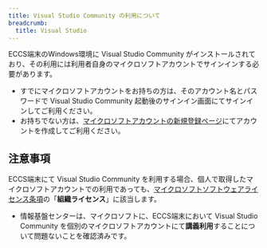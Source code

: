 ```yaml
---
title: Visual Studio Community の利用について
breadcrumb:
  title: Visual Studio
---
```


ECCS端末のWindows環境に Visual Studio Community がインストールされており、その利用には利用者自身のマイクロソフトアカウントでサインインする必要があります。

* すでにマイクロソフトアカウントをお持ちの方は、そのアカウント名とパスワードで Visual Studio Community 起動後のサインイン画面にてサインインしてご利用ください。
* お持ちでない方は、[マイクロソフトアカウントの新規登録ページ](https://account.microsoft.com/)にてアカウントを作成してご利用ください。

## 注意事項

ECCS端末にて Visual Studio Community を利用する場合、個人で取得したマイクロソフトアカウントでの利用であっても、[マイクロソフトソフトウェアライセンス条項](https://www.visualstudio.com/support/legal/mt171547)の「**組織ライセンス**」に該当します。

* 情報基盤センターは、マイクロソフトに、ECCS端末において Visual Studio Community を個別のマイクロソフトアカウントにて**講義利用**することについて問題ないことを確認済みです。
